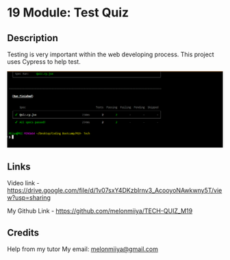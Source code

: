 # 19 Module: Test Quiz

## Description

Testing is very important within the web developing process. This project uses Cypress to help test. 

![Screenshot esults](./assets/Test-Screenshot.png)

## Links

Video link - https://drive.google.com/file/d/1v07sxY4DKzbIrnv3_AcooyoNAwkwny5T/view?usp=sharing

My Github Link - https://github.com/melonmiiya/TECH-QUIZ_M19

## Credits

Help from my tutor
My email: melonmiiya@gmail.com
